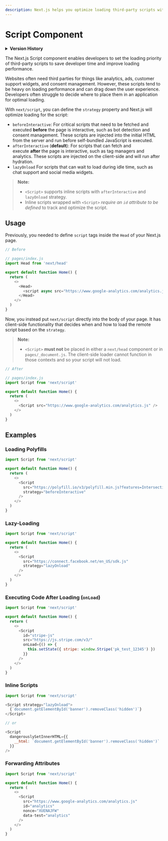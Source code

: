 ```yaml
---
description: Next.js helps you optimize loading third-party scripts with the built-in next/script component.
---
```


# Script Component

<details>
  <summary><b>Version History</b></summary>

| Version   | Changes                   |
| --------- | ------------------------- |
| `v11.0.0` | `next/script` introduced. |

</details>

The Next.js Script component enables developers to set the loading priority of third-party scripts to save developer time and improve loading performance.

Websites often need third parties for things like analytics, ads, customer support widgets, and consent management. However, these scripts tend to be heavy on loading performance and can drag down the user experience. Developers often struggle to decide where to place them in an application for optimal loading.

With `next/script`, you can define the `strategy` property and Next.js will optimize loading for the script:

- `beforeInteractive`: For critical scripts that need to be fetched and executed **before** the page is interactive, such as bot detection and consent management. These scripts are injected into the initial HTML from the server and run before self-bundled JavaScript is executed.
- `afterInteractive` (**default**): For scripts that can fetch and execute **after** the page is interactive, such as tag managers and analytics. These scripts are injected on the client-side and will run after hydration.
- `lazyOnload` For scripts that can wait to load during idle time, such as chat support and social media widgets.

> **Note:**
>
> - `<Script>` supports inline scripts with `afterInteractive` and `lazyOnload` strategy.
> - Inline scripts wrapped with `<Script>` _require an `id` attribute to be defined_ to track and optimize the script.

## Usage

Previously, you needed to define `script` tags inside the `Head` of your Next.js page.

```js
// Before

// pages/index.js
import Head from 'next/head'

export default function Home() {
  return (
    <>
      <Head>
        <script async src="https://www.google-analytics.com/analytics.js" />
      </Head>
    </>
  )
}
```

Now, you instead put `next/script` directly into the body of your page. It has client-side functionality that decides when and how to load the remote script based on the `strategy`.

> **Note:**
>
> - `<Script>` **must not** be placed in either a `next/head` component or in `pages/_document.js`. The client-side loader cannot function in those contexts and so your script will not load.

```js
// After

// pages/index.js
import Script from 'next/script'

export default function Home() {
  return (
    <>
      <Script src="https://www.google-analytics.com/analytics.js" />
    </>
  )
}
```

## Examples

### Loading Polyfills

```js
import Script from 'next/script'

export default function Home() {
  return (
    <>
      <Script
        src="https://polyfill.io/v3/polyfill.min.js?features=IntersectionObserverEntry%2CIntersectionObserver"
        strategy="beforeInteractive"
      />
    </>
  )
}
```

### Lazy-Loading

```js
import Script from 'next/script'

export default function Home() {
  return (
    <>
      <Script
        src="https://connect.facebook.net/en_US/sdk.js"
        strategy="lazyOnload"
      />
    </>
  )
}
```

### Executing Code After Loading (`onLoad`)

```js
import Script from 'next/script'

export default function Home() {
  return (
    <>
      <Script
        id="stripe-js"
        src="https://js.stripe.com/v3/"
        onLoad={() => {
          this.setState({ stripe: window.Stripe('pk_test_12345') })
        }}
      />
    </>
  )
}
```

### Inline Scripts

```js
import Script from 'next/script'

<Script strategy="lazyOnload">
  {`document.getElementById('banner').removeClass('hidden')`}
</Script>

// or

<Script
  dangerouslySetInnerHTML={{
    __html: `document.getElementById('banner').removeClass('hidden')`
  }}
/>
```

### Forwarding Attributes

```js
import Script from 'next/script'

export default function Home() {
  return (
    <>
      <Script
        src="https://www.google-analytics.com/analytics.js"
        id="analytics"
        nonce="XUENAJFW"
        data-test="analytics"
      />
    </>
  )
}
```
